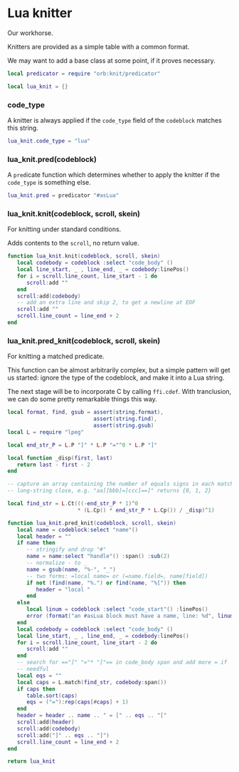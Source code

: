 # Lua knitter


 Our workhorse\.

Knitters are provided as a simple table with a common format\.

We may want to add a base class at some point, if it proves necessary\.

```lua
local predicator = require "orb:knit/predicator"
```

```lua
local lua_knit = {}
```


### code\_type

A knitter is always applied if the `code_type` field of the `codeblock`
matches this string\.

```lua
lua_knit.code_type = "lua"
```


### lua\_knit\.pred\(codeblock\)

A `pred`icate function which determines whether to apply the knitter if the
`code_type` is something else\.

```lua
lua_knit.pred = predicator "#asLua"
```


### lua\_knit\.knit\(codeblock, scroll, skein\)

For knitting under standard conditions\.

Adds contents to the `scroll`, no return value\.

```lua
function lua_knit.knit(codeblock, scroll, skein)
   local codebody = codeblock :select "code_body" ()
   local line_start, _ , line_end, _ = codebody:linePos()
   for i = scroll.line_count, line_start - 1 do
      scroll:add ""
   end
   scroll:add(codebody)
   -- add an extra line and skip 2, to get a newline at EOF
   scroll:add ""
   scroll.line_count = line_end + 2
end
```


### lua\_knit\.pred\_knit\(codeblock, scroll, skein\)

For knitting a matched predicate\.

This function can be almost arbitrarily complex, but a simple pattern will get
us started: ignore the type of the codeblock, and make it into a Lua string\.

The next stage will be to incorporate C by calling `ffi.cdef`\.  With
tranclusion, we can do some pretty remarkable things this way\.

```lua
local format, find, gsub = assert(string.format),
                           assert(string.find),
                           assert(string.gsub)
local L = require "lpeg"

local end_str_P = L.P "]" * L.P "="^0 * L.P "]"

local function _disp(first, last)
   return last - first - 2
end

-- capture an array containing the number of equals signs in each matching
-- long-string close, e.g. "aa]]bbb]=]ccc]==]" returns {0, 1, 2}

local find_str = L.Ct(((-end_str_P * 1)^0
                      * (L.Cp() * end_str_P * L.Cp()) / _disp)^1)

function lua_knit.pred_knit(codeblock, scroll, skein)
   local name = codeblock:select "name"()
   local header = ""
   if name then
      -- stringify and drop "#"
      name = name:select "handle"() :span() :sub(2)
      -- normalize - to _
      name = gsub(name, "%-", "_")
      -- two forms: =local name= or (=name.field=, name[field])
      if not (find(name, "%.") or find(name, "%[")) then
         header = "local "
      end
   else
      local linum = codeblock :select "code_start"() :linePos()
      error (format("an #asLua block must have a name, line: %d", linum))
   end
   local codebody = codeblock :select "code_body" ()
   local line_start, _ , line_end, _ = codebody:linePos()
   for i = scroll.line_count, line_start - 2 do
      scroll:add ""
   end
   -- search for =="]" "="* "]"== in code_body span and add more = if
   -- needful
   local eqs = ""
   local caps = L.match(find_str, codebody:span())
   if caps then
      table.sort(caps)
      eqs = ("="):rep(caps[#caps] + 1)
   end
   header = header .. name .. " = [" .. eqs .. "["
   scroll:add(header)
   scroll:add(codebody)
   scroll:add("]" .. eqs .. "]")
   scroll.line_count = line_end + 2
end
```

```lua
return lua_knit
```
